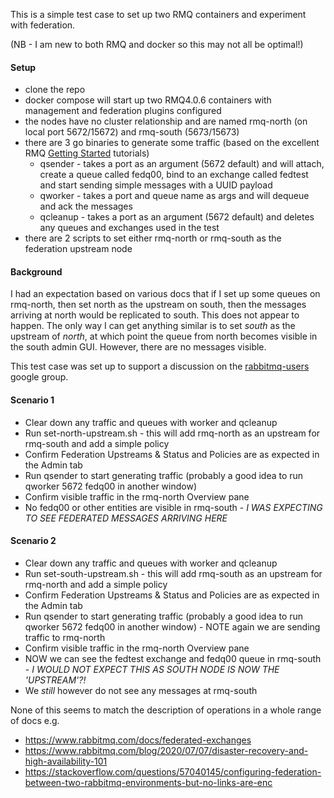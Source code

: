 This is a simple test case to set up two RMQ containers and experiment with federation.

(NB - I am new to both RMQ and docker so this may not all be optimal!)

#### Setup
* clone the repo
* docker compose will start up two RMQ4.0.6 containers with management and federation plugins configured
* the nodes have no cluster relationship and are named rmq-north (on local port 5672/15672) and rmq-south (5673/15673)
* there are 3 go binaries to generate some traffic (based on the excellent RMQ [Getting Started](https://www.rabbitmq.com/tutorials/tutorial-one-go) tutorials)
  * qsender - takes a port as an argument (5672 default) and will attach, create a queue called fedq00, bind to an exchange called fedtest and start sending simple messages with a UUID payload
  * qworker - takes a port and queue name as args and will dequeue and ack the messages
  * qcleanup - takes a port as an argument (5672 default) and deletes any queues and exchanges used in the test
* there are 2 scripts to set either rmq-north or rmq-south as the federation upstream node

#### Background
I had an expectation based on various docs that if I set up some queues on rmq-north, then set north as the upstream on south, then the messages arriving at north would be replicated to south. This does not appear to happen. The only way I can get anything similar is to set *south* as the upstream of *north*, at which point the queue from north becomes visible in the south admin GUI. However, there are no messages visible.

This test case was set up to support a discussion on the [rabbitmq-users](https://groups.google.com/g/rabbitmq-users) google group.

#### Scenario 1
* Clear down any traffic and queues with worker and qcleanup
* Run set-north-upstream.sh - this will add rmq-north as an upstream for rmq-south and add a simple policy
* Confirm Federation Upstreams & Status and Policies are as expected in the Admin tab
* Run qsender to start generating traffic (probably a good idea to run qworker 5672 fedq00 in another window)
* Confirm visible traffic in the rmq-north Overview pane
* No fedq00 or other entities are visible in rmq-south - *I WAS EXPECTING TO SEE FEDERATED MESSAGES ARRIVING HERE*
#### Scenario 2
* Clear down any traffic and queues with worker and qcleanup
* Run set-south-upstream.sh - this will add rmq-south as an upstream for rmq-north and add a simple policy
* Confirm Federation Upstreams & Status and Policies are as expected in the Admin tab
* Run qsender to start generating traffic (probably a good idea to run qworker 5672 fedq00 in another window) - NOTE again we are sending traffic to rmq-north
* Confirm visible traffic in the rmq-north Overview pane
* NOW we can see the fedtest exchange and fedq00 queue in rmq-south - *I WOULD NOT EXPECT THIS AS SOUTH NODE IS NOW THE 'UPSTREAM'?!*
* We *still* however do not see any messages at rmq-south

None of this seems to match the description of operations in a whole range of docs e.g.
* https://www.rabbitmq.com/docs/federated-exchanges
* https://www.rabbitmq.com/blog/2020/07/07/disaster-recovery-and-high-availability-101
* https://stackoverflow.com/questions/57040145/configuring-federation-between-two-rabbitmq-environments-but-no-links-are-enc
